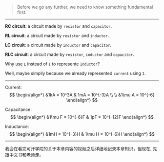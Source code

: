 > Before we go any further, we need to know something fundamental first.

___

**RC circuit**: a circuit made by `resistor` and `capacitor`.

**RL circuit**: a circuit made by `resistor` and `inductor`. 

**LC circuit**: a circuit made by `inductor` and `capacitor`.

**RLC circuit**: a circuit made by `resistor`, `inductor` and `capacitor`.

Why use `L` instead of `I` to represente `Inductor`? 

Well, maybe simplly because we already represented `current` using `I`. 
___

Current: 
$$
\begin{align*}
&1kA = 10^3A    & 1mA = 10^{-3}A
\\ \\
&1\mu A = 10^{-6}
\end{align*}
$$

Capacitance: 
$$
\begin{align*}
&1\mu F = 10^{-6}F    & 1pF = 10^{-12}F
\end{align*}
$$

Inductance: 
$$
\begin{align*}
&1mH = 10^{-3}H    & 1\mu H = 10^{-6}H
\end{align*}
$$
___

我会在看完可汗学院的关于本章内容的视频之后详细地记录本章知识，但现在, 先跟中文书和老师走。